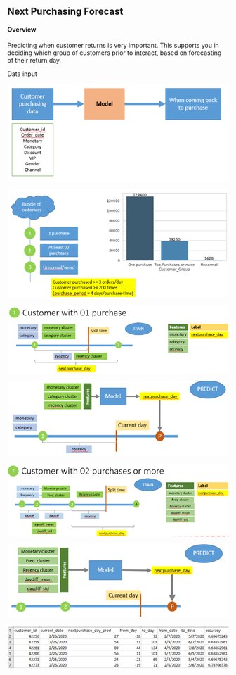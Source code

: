 ## Next Purchasing Forecast

#### Overview

Predicting when customer returns is very important. This supports you in deciding which group of customers prior to interact, based on forecasting of their return day.

Data input

![alt text](https://github.com/carfirst125/portfolio/blob/main/next_purchasing_forecast/images/Overview.png?raw=true)



![alt text](https://github.com/carfirst125/portfolio/blob/main/next_purchasing_forecast/images/EDA.png?raw=true)

![alt text](https://github.com/carfirst125/portfolio/blob/main/next_purchasing_forecast/images/onepur-cus-train.png?raw=true)

![alt text](https://github.com/carfirst125/portfolio/blob/main/next_purchasing_forecast/images/onepur-cus-predict.png?raw=true)

![alt text](https://github.com/carfirst125/portfolio/blob/main/next_purchasing_forecast/images/gt2pur-cus-train.png?raw=true)

![alt text](https://github.com/carfirst125/portfolio/blob/main/next_purchasing_forecast/images/gt2pur-cus-predict.png?raw=true)



![alt text](https://github.com/carfirst125/portfolio/blob/main/next_purchasing_forecast/images/output.png?raw=true)
